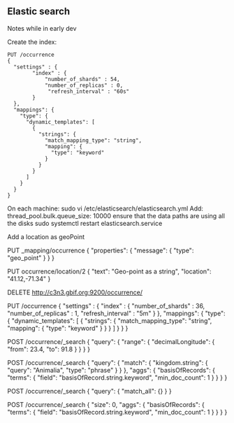 ## Elastic search

Notes while in early dev


Create the index:

```  
PUT /occurrence
{
  "settings" : {
        "index" : {
            "number_of_shards" : 54, 
            "number_of_replicas" : 0,
             "refresh_interval" : "60s"
        }
  },
  "mappings": {
    "type": {
      "dynamic_templates": [
        {
          "strings": {
            "match_mapping_type": "string",
            "mapping": {
              "type": "keyword"
            }
          }
        }
      ]
    }
  }
}
```

On each machine:
sudo vi /etc/elasticsearch/elasticsearch.yml
Add:
  thread_pool.bulk.queue_size: 10000
  ensure that the data paths are using all the disks
sudo systemctl restart elasticsearch.service


Add a location as geoPoint

PUT _mapping/occurrence 
{
  "properties": {
    "message": {
      "type": "geo_point"
    }
  }
}


PUT occurrence/location/2
{
  "text": "Geo-point as a string",
  "location": "41.12,-71.34" 
}





DELETE http://c3n3.gbif.org:9200/occurrence/


PUT /occurrence
{
  "settings" : {
        "index" : {
            "number_of_shards" : 36, 
            "number_of_replicas" : 1,
            "refresh_interval" : "5m"
        }
  },
  "mappings": {
    "type": {
      "dynamic_templates": [
        {
          "strings": {
            "match_mapping_type": "string",
            "mapping": {
              "type": "keyword"
            }
          }
        }
      ]
    }
  }
}





POST /occurrence/_search
{
   "query": {
      "range": {
         "decimalLongitude": {
            "from": 23.4,
            "to": 91.8
         }
      }
   }
}

POST /occurrence/_search
{
   "query": {
      "match": {
         "kingdom.string": {
            "query": "Animalia",
            "type": "phrase"
         }
      }
   },
   "aggs": {
      "basisOfRecords": {
         "terms": {
            "field": "basisOfRecord.string.keyword",
            "min_doc_count": 1
         }
      }
   }
}


POST /occurrence/_search
{
   "query": {
       "match_all": {}
   }
}

POST /occurrence/_search
{
  "size": 0,
  "aggs": {
        "basisOfRecords": {
          "terms": {
            "field": "basisOfRecord.string.keyword",
            "min_doc_count": 1
          }
        }
      }
}

